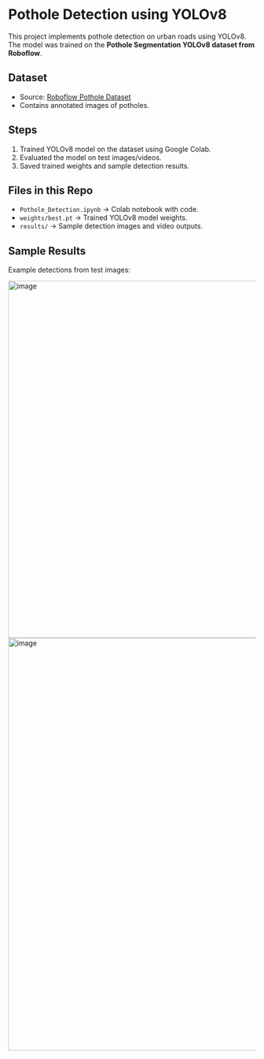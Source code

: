 # Pothole Detection using YOLOv8

This project implements pothole detection on urban roads using YOLOv8.  
The model was trained on the **Pothole Segmentation YOLOv8 dataset from Roboflow**.

## Dataset
- Source: [Roboflow Pothole Dataset](https://universe.roboflow.com/farzad/pothole_segmentation_yolov8/browse?queryText=&pageSize=50&startingIndex=0&browseQuery=true)  
- Contains annotated images of potholes.

## Steps
1. Trained YOLOv8 model on the dataset using Google Colab.
2. Evaluated the model on test images/videos.
3. Saved trained weights and sample detection results.

## Files in this Repo
- `Pothole_Detection.ipynb` → Colab notebook with code.  
- `weights/best.pt` → Trained YOLOv8 model weights.  
- `results/` → Sample detection images and video outputs.  

## Sample Results
Example detections from test images:  

<img width="1445" height="725" alt="image" src="https://github.com/user-attachments/assets/e4a9a226-c649-4dfd-84cf-d15c805c270c" />

     

<img width="1771" height="838" alt="image" src="https://github.com/user-attachments/assets/1b8a518b-4d8b-4258-9b65-673c62bd8eaf" />





